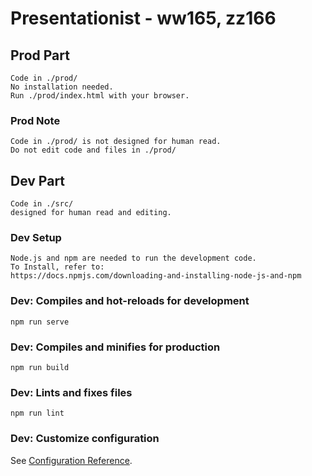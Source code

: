 # Presentationist - ww165, zz166

## Prod Part
```
Code in ./prod/
No installation needed.
Run ./prod/index.html with your browser.
```

### Prod Note
```
Code in ./prod/ is not designed for human read.
Do not edit code and files in ./prod/
```

## Dev Part
```
Code in ./src/
designed for human read and editing.
```

### Dev Setup
```
Node.js and npm are needed to run the development code.
To Install, refer to:
https://docs.npmjs.com/downloading-and-installing-node-js-and-npm
```

### Dev: Compiles and hot-reloads for development
```
npm run serve
```

### Dev: Compiles and minifies for production
```
npm run build
```

### Dev: Lints and fixes files
```
npm run lint
```

### Dev: Customize configuration
See [Configuration Reference](https://cli.vuejs.org/config/).
